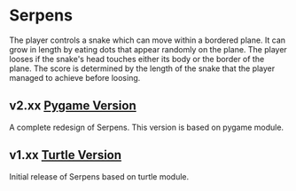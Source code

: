 # Serpens

The player controls a snake which can move within a bordered plane. It can grow in length by eating dots that appear randomly on the plane. The player looses if the snake's head touches either its body or the border of the plane. The score is determined by the length of the snake that the player managed to achieve before loosing.

## v2.xx [Pygame Version](https://github.com/PeeyushKumar/Serpens/releases/tag/v2.0)
A complete redesign of Serpens. This version is based on pygame module.

## v1.xx [Turtle Version](https://github.com/PeeyushKumar/Serpens/releases/tag/v1.0)
Initial release of Serpens based on turtle module.
